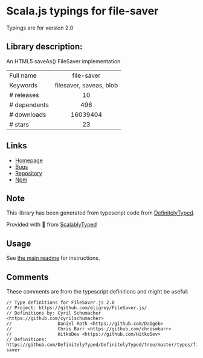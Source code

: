 
# Scala.js typings for file-saver

Typings are for version 2.0

## Library description:
An HTML5 saveAs() FileSaver implementation

|                    |                 |
| ------------------ | :-------------: |
| Full name          | file-saver |
| Keywords           | filesaver, saveas, blob |
| # releases         | 10 |
| # dependents       | 496 |
| # downloads        | 16039404 |
| # stars            | 23 |

## Links
- [Homepage](https://github.com/eligrey/FileSaver.js#readme)
- [Bugs](https://github.com/eligrey/FileSaver.js/issues)
- [Repository](https://github.com/eligrey/FileSaver.js)
- [Npm](https://www.npmjs.com/package/file-saver)
    


## Note
This library has been generated from typescript code from [DefinitelyTyped](https://definitelytyped.org).

Provided with :purple_heart: from [ScalablyTyped](https://github.com/oyvindberg/ScalablyTyped)

## Usage
See [the main readme](../../readme.md) for instructions.

## Comments

These comments are from the typescript definitions and might be useful:
```
// Type definitions for FileSaver.js 2.0
// Project: https://github.com/eligrey/FileSaver.js/
// Definitions by: Cyril Schumacher <https://github.com/cyrilschumacher>
//                 Daniel Roth <https://github.com/DaIgeb>
//                 Chris Barr <https://github.com/chrismbarr>
//                 HitkoDev <https://github.com/HitkoDev>
// Definitions:  https://github.com/DefinitelyTyped/DefinitelyTyped/tree/master/types/file-saver

```

